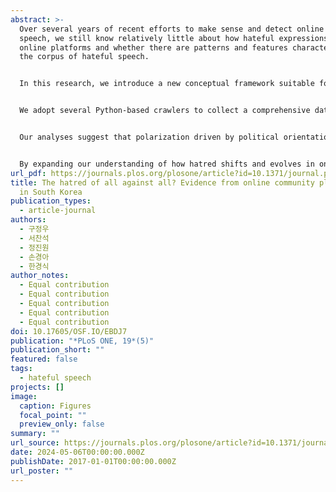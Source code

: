 ```yaml
---
abstract: >-
  Over several years of recent efforts to make sense and detect online hate
  speech, we still know relatively little about how hateful expressions enter
  online platforms and whether there are patterns and features characterizing
  the corpus of hateful speech.


  In this research, we introduce a new conceptual framework suitable for better capturing the overall scope and dynamics of the current forms of online hateful speech.


  We adopt several Python-based crawlers to collect a comprehensive data set covering a variety of subjects from a multiplicity of online communities in South Korea. We apply the notions of marginalization and polarization in identifying patterns and dynamics of online hateful speech.


  Our analyses suggest that polarization driven by political orientation and age difference predominates in the hateful speech in most communities, while marginalization of social minority groups is also salient in other communities. Furthermore, we identify a temporal shift in the trends of online hate from gender to age based, reflecting the changing sociopolitical conditions within the polarization dynamics in South Korea.


  By expanding our understanding of how hatred shifts and evolves in online communities, our study provides theoretical and practical implications for both researchers and policy-makers.
url_pdf: https://journals.plos.org/plosone/article?id=10.1371/journal.pone.0300530
title: The hatred of all against all? Evidence from online community platforms
  in South Korea
publication_types:
  - article-journal
authors:
  - 구정우
  - 서찬석
  - 정진원
  - 손경아
  - 한경식
author_notes:
  - Equal contribution
  - Equal contribution
  - Equal contribution
  - Equal contribution
  - Equal contribution
doi: 10.17605/OSF.IO/EBDJ7
publication: "*PLoS ONE, 19*(5)"
publication_short: ""
featured: false
tags:
  - hateful speech
projects: []
image:
  caption: Figures
  focal_point: ""
  preview_only: false
summary: ""
url_source: https://journals.plos.org/plosone/article?id=10.1371/journal.pone.0300530
date: 2024-05-06T00:00:00.000Z
publishDate: 2017-01-01T00:00:00.000Z
url_poster: ""
---
```

